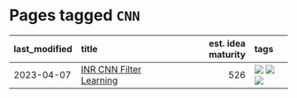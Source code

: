 # Pages tagged `CNN`

|last_modified|title|est. idea maturity|tags
|:---|:---|---:|:---|
|2023-04-07|[INR CNN Filter Learning](../INR_CNN_filter_learning.md)|526|[![](https://img.shields.io/badge/tag-CNN-d5ffe)](../tags/CNN.md) [![](https://img.shields.io/badge/tag-INR-a68128)](../tags/INR.md) [![](https://img.shields.io/badge/tag-experimental-c02c21)](../tags/experimental.md)|